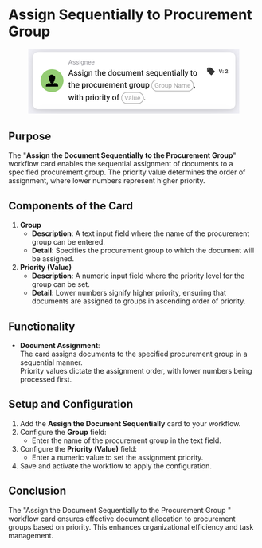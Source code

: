 # Assign Sequentially to Procurement Group

<figure><img src="../../../../.gitbook/assets/image (10) (1).png" alt="" width="563"><figcaption></figcaption></figure>

## **Purpose**

The "**Assign the Document Sequentially to the Procurement Group**" workflow card enables the sequential assignment of documents to a specified procurement group. The priority value determines the order of assignment, where lower numbers represent higher priority.

## **Components of the Card**

1. **Group**
   * **Description**: A text input field where the name of the procurement group can be entered.
   * **Detail**: Specifies the procurement group to which the document will be assigned.
2. **Priority (Value)**
   * **Description**: A numeric input field where the priority level for the group can be set.
   * **Detail**: Lower numbers signify higher priority, ensuring that documents are assigned to groups in ascending order of priority.

## **Functionality**

* **Document Assignment**:\
  The card assigns documents to the specified procurement group in a sequential manner.\
  Priority values dictate the assignment order, with lower numbers being processed first.

## **Setup and Configuration**

1. Add the **Assign the Document Sequentially** card to your workflow.
2. Configure the **Group** field:
   * Enter the name of the procurement group in the text field.
3. Configure the **Priority (Value)** field:
   * Enter a numeric value to set the assignment priority.
4. Save and activate the workflow to apply the configuration.

## **Conclusion**

The "Assign the Document Sequentially to the Procurement Group " workflow card ensures effective document allocation to procurement groups based on priority. This enhances organizational efficiency and task management.

